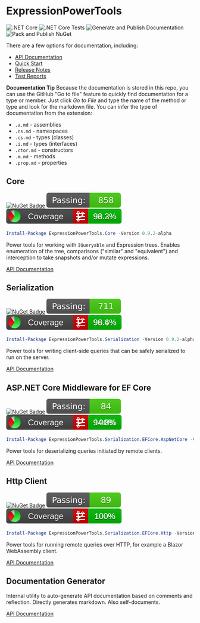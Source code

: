 # ExpressionPowerTools

![.NET Core](https://github.com/JeremyLikness/ExpressionPowerTools/workflows/.NET%20Core/badge.svg)
![.NET Core Tests](https://github.com/JeremyLikness/ExpressionPowerTools/workflows/.NET%20Core%20Tests/badge.svg)
![Generate and Publish Documentation](https://github.com/JeremyLikness/ExpressionPowerTools/workflows/Generate%20and%20Publish%20Documentation/badge.svg)
![Pack and Publish NuGet](https://github.com/JeremyLikness/ExpressionPowerTools/workflows/Pack%20and%20Publish%20NuGet/badge.svg)

There are a few options for documentation, including:

- [API Documentation](docs/index.md)
- [Quick Start](docs/quickstart.md)
- [Release Notes](./Releases.md)
- [Test Reports](docs/test/index.md)

**Documentation Tip** Because the documentation is stored in this repo, you can use the GitHub "Go to file" feature to quickly find documentation for a type or member. Just click _Go to File_ and type the name of the method or type and look for the markdown file. You can infer the type of documentation from the extension:

- `.a.md` - assemblies
- `.ns.md` - namespaces
- `.cs.md` - types (classes)
- `.i.md` - types (interfaces)
- `.ctor.md` - constructors
- `.m.md` - methods
- `.prop.md` - properties

## Core

[![NuGet Badge](https://buildstats.info/nuget/ExpressionPowerTools.Core?includePreReleases=true)](https://www.nuget.org/packages/ExpressionPowerTools.Core)
![Tests](docs/test/ExpressionPowerTools.Core.Tests.svg)
[![Coverage](docs/test/ExpressionPowerTools.Core.Coverage.svg)](docs/test//ExpressionPowerTools.Core.coverage.md)

```powershell
Install-Package ExpressionPowerTools.Core -Version 0.9.2-alpha
```

Power tools for working with `IQueryable` and Expression trees. Enables enumeration of the tree, comparisons ("similar" and "equivalent") and interception to take snapshots and/or mutate expressions.  

[API Documentation](docs/api/ExpressionPowerTools.Core.a.md)

## Serialization

[![NuGet Badge](https://buildstats.info/nuget/ExpressionPowerTools.Serialization?includePreReleases=true)](https://www.nuget.org/packages/ExpressionPowerTools.Serialization)
![Tests](docs/test/ExpressionPowerTools.Serialization.Tests.svg)
[![Coverage](docs/test/ExpressionPowerTools.Serialization.Coverage.svg)](docs/test//ExpressionPowerTools.Serialization.coverage.md)

```powershell
Install-Package ExpressionPowerTools.Serialization -Version 0.9.2-alpha
```

Power tools for writing client-side queries that can be safely serialized to run on the server.

[API Documentation](docs/api/ExpressionPowerTools.Serialization.a.md)

## ASP.NET Core Middleware for EF Core

[![NuGet Badge](https://buildstats.info/nuget/ExpressionPowerTools.Serialization.EFCore.AspNetCore?includePreReleases=true)](https://www.nuget.org/packages/ExpressionPowerTools.Serialization.EFCore.AspNetCore)
![Tests](docs/test/ExpressionPowerTools.Serialization.EFCore.AspNetCore.Tests.svg)
[![Coverage](docs/test/ExpressionPowerTools.Serialization.EFCore.AspNetCore.Coverage.svg)](docs/test//ExpressionPowerTools.EFCore.AspNetCore.coverage.md)

```powershell
Install-Package ExpressionPowerTools.Serialization.EFCore.AspNetCore -Version 0.9.2-alpha
```

Power tools for deserializing queries initiated by remote clients.

[API Documentation](docs/api/ExpressionPowerTools.Serialization.EFCore.AspNetCore.a.md)

## Http Client

[![NuGet Badge](https://buildstats.info/nuget/ExpressionPowerTools.Serialization.EFCore.Http?includePreReleases=true)](https://www.nuget.org/packages/ExpressionPowerTools.Serialization.EFCore.Http)
![Tests](docs/test/ExpressionPowerTools.Serialization.EFCore.Http.Tests.svg)
[![Coverage](docs/test/ExpressionPowerTools.Serialization.EFCore.Http.Coverage.svg)](docs/test//ExpressionPowerTools.Serialization.EFCore.Http.coverage.md)


```powershell
Install-Package ExpressionPowerTools.Serialization.EFCore.Http -Version 0.9.2-alpha
```

Power tools for running remote queries over HTTP, for example a Blazor WebAssembly client.

[API Documentation](docs/api/ExpressionPowerTools.Serialization.EFCore.Http.a.md)


## Documentation Generator

Internal utility to auto-generate API documentation based on comments and reflection. Directly generates markdown. Also self-documents.

[API Documentation](docs/api/ExpressionPowerTools.Utilities.DocumentGenerator.a.md)
